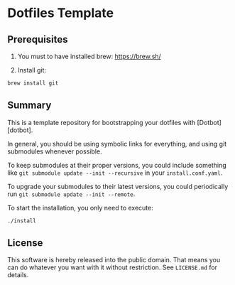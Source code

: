 Dotfiles Template
=================


Prerequisites
-------
1) You must to have installed brew:
    https://brew.sh/
    
2) Install git:
```sh
brew install git
```


Summary
-------

This is a template repository for bootstrapping your dotfiles with [Dotbot][dotbot].

In general, you should be using symbolic links for everything, and using git
submodules whenever possible.

To keep submodules at their proper versions, you could include something like
`git submodule update --init --recursive` in your `install.conf.yaml`.

To upgrade your submodules to their latest versions, you could periodically run
`git submodule update --init --remote`.

To start the installation, you only need to execute:
```sh
./install
```

License
-------

This software is hereby released into the public domain. That means you can do
whatever you want with it without restriction. See `LICENSE.md` for details.
